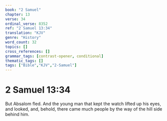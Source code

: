```yaml
---
book: "2 Samuel"
chapter: 13
verse: 34
ordinal_verse: 8352
ref: "2 Samuel 13:34"
translation: "KJV"
genre: "History"
word_count: 32
topics: []
cross_references: []
grammar_tags: [contrast-opener, conditional]
thematic_tags: []
tags: ["Bible","KJV","2-Samuel"]
---
```


# 2 Samuel 13:34

But Absalom fled. And the young man that kept the watch lifted up his eyes, and looked, and, behold, there came much people by the way of the hill side behind him.
